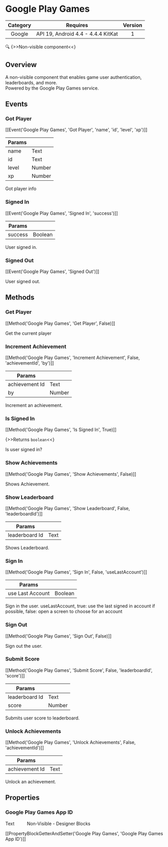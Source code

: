 # Google Play Games

| Category | Requires | Version |
|:--------:|:-------:|:--------:|
|Google|API 19, Android 4.4 - 4.4.4 KitKat|1|

:mag: {>>Non-visible component<<}

## Overview

A non-visible component that enables game user authentication, leaderboards, and more.  
Powered by the Google Play Games service.

## Events

### Got Player

[[Event('Google Play Games', 'Got Player', 'name', 'id', 'level', 'xp')]]

| Params | []() |
|--------|------|
|name|Text|
|id|Text|
|level|Number|
|xp|Number|


Got player info

### Signed In

[[Event('Google Play Games', 'Signed In', 'success')]]

| Params | []() |
|--------|------|
|success|Boolean|


User signed in.

### Signed Out

[[Event('Google Play Games', 'Signed Out')]]

User signed out.

## Methods

### Get Player

[[Method('Google Play Games', 'Get Player', False)]]

Get the current player

### Increment Achievement

[[Method('Google Play Games', 'Increment Achievement', False, 'achievementId', 'by')]]

| Params | []() |
|--------|------|
|achievement Id|Text|
|by|Number|


Increment an achievement.

### Is Signed In

[[Method('Google Play Games', 'Is Signed In', True)]]

{>>Returns `boolean`<<}

Is user signed in?

### Show Achievements

[[Method('Google Play Games', 'Show Achievements', False)]]

Shows Achievement.

### Show Leaderboard

[[Method('Google Play Games', 'Show Leaderboard', False, 'leaderboardId')]]

| Params | []() |
|--------|------|
|leaderboard Id|Text|


Shows Leaderboard.

### Sign In

[[Method('Google Play Games', 'Sign In', False, 'useLastAccount')]]

| Params | []() |
|--------|------|
|use Last Account|Boolean|


Sign in the user. useLastAccount, true: use the last signed in account if possible, false: open a screen to choose for an account

### Sign Out

[[Method('Google Play Games', 'Sign Out', False)]]

Sign out the user.

### Submit Score

[[Method('Google Play Games', 'Submit Score', False, 'leaderboardId', 'score')]]

| Params | []() |
|--------|------|
|leaderboard Id|Text|
|score|Number|


Submits user score to leaderboard.

### Unlock Achievements

[[Method('Google Play Games', 'Unlock Achievements', False, 'achievementId')]]

| Params | []() |
|--------|------|
|achievement Id|Text|


Unlock an achievement.

## Properties

### Google Play Games App ID

<span class="chip chip-text">Text</span>&nbsp;&nbsp;&nbsp;&nbsp;&nbsp;&nbsp;&nbsp;&nbsp;&nbsp;&nbsp;<span class="chip chip-rw">Non-Visible</span> - <span class="chip chip-bd">Designer</span> <span class="chip chip-bd">Blocks</span> 

[[PropertyBlockGetterAndSetter('Google Play Games', 'Google Play Games App ID')]]